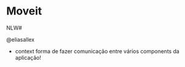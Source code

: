 # Moveit

NLW#

@eliasallex

- context
  forma de fazer comunicação entre vários components da aplicação!
